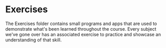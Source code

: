 Exercises  
====================

The Exercises folder contains small programs and apps that are used to demonstrate what's been learned throughout 
the course. Every subject we've gone over has an associated exercise to practice and showcase an understanding of that skill.  
